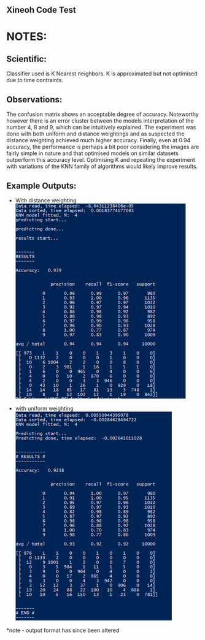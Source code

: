 ## Xineoh Code Test

# NOTES:

Scientific:
----------
Classifier used is K Nearest neighbors.
K is approximated but not optimised due to time contraints.

Observations:
------------
The confusion matrix shows an acceptable degree of accuracy. Noteworthy however there is an error cluster between the
models interpretation of the number 4, 8 and 9, which can be intuitively explained.
The experiment was done with both uniform and distance weightings and as suspected the distance weighting achieved
much higher accuracy.
Finally, even at 0.94 accuracy, the performance is perhaps a bit poor considering the images are fairly simple in nature
and that optimised models on similar datasets outperform this accuracy level. Optimising K and repeating the experiment
with variations of the KNN family of algorithms would likely improve results.

Example Outputs:
----------------

- With distance weighting
![alt tag](https://github.com/daniestrijdom/xineoh/blob/master/result1.PNG)

- with uniform weighting
![alt tag](https://github.com/daniestrijdom/xineoh/blob/master/result2.PNG)

*note - output format has since been altered
